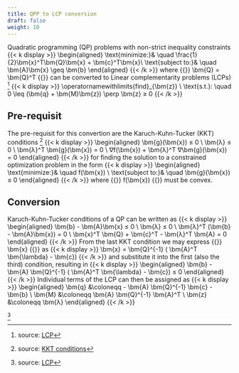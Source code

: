 ```yaml
---
title: QPP to LCP conversion
draft: false
weight: 10
---
```


Quadratic programming (QP) problems with non-strict inequality constraints
{{< k display >}}
\begin{aligned}
	\text{minimize:}& \quad \frac{1}{2}\bm{x}^T\bm{Q}\bm{x} + \bm{c}^T\bm{x}\\
	\text{subject to:}& \quad \bm{A}\bm{x} \geq \bm{b}
\end{aligned}
{{< /k >}}
where {{<k>}} \bm{Q} = \bm{Q}^T {{</k>}} can be converted to Linear complementarity problems (LCPs) [^1]
{{< k display >}}
\operatornamewithlimits{find}_{\bm{z}} \ \text{s.t.}: \quad 0 \leq (\bm{q} + \bm{M}\bm{z}) \perp \bm{z} ≥ 0
{{< /k >}}

## Pre-requisit
The pre-requisit for this convertion are the Karuch-Kuhn-Tucker (KKT) conditions [^2]
{{< k display >}}
\begin{aligned}
	\bm{g}(\bm{x}) ≤ 0 \\
	\bm{λ} ≤ 0 \\
	\bm{λ}^T \bm{g}(\bm{x}) = 0 \\
	∇f(\bm{x}) + \bm{λ}^T ∇\bm{g}(\bm{x}) = 0
\end{aligned}
{{< /k >}}
for finding the solution to a constrained optimization problem in the form
{{< k display >}}
\begin{aligned}
	\text{minimize:}& \quad f(\bm{x}) \\
	\text{subject to:}& \quad \bm{g}(\bm{x}) ≤ 0
\end{aligned}
{{< /k >}}
where {{<k>}} f(\bm{x}) {{</k>}} must be convex.

## Conversion

Karuch-Kuhn-Tucker conditions of a QP can be written as
{{< k display >}}
\begin{aligned}
	\bm{b} - \bm{A}\bm{x} ≤ 0 \\
	\bm{λ} ≤ 0 \\
	\bm{λ}^T (\bm{b} - \bm{A}\bm{x}) = 0 \\
	\bm{x}^T \bm{Q} + \bm{c}^T - \bm{λ}^T \bm{A} = 0
\end{aligned}
{{< /k >}}
From the last KKT condition we may express {{<k>}} \bm{x} {{</k>}} as
{{< k display >}}
\bm{x} = \bm{Q}^{-1} ( \bm{A}^T \bm{\lambda} - \bm{c})
{{< /k >}}
and substitute it into the first (also the third) condition, resulting in
{{< k display >}}
\begin{aligned}
\bm{b} - \bm{A} \bm{Q}^{-1} ( \bm{A}^T \bm{\lambda} - \bm{c}) ≤ 0
\end{aligned}
{{< /k >}}
Individual terms of the LCP can then be assigned as 
{{< k display >}}
\begin{aligned}
	\bm{q} &\coloneqq - \bm{A} \bm{Q}^{-1} \bm{c} - \bm{b} \\
	\bm{M} &\coloneqq \bm{A} \bm{Q}^{-1} \bm{A}^T \\
	\bm{z} &\coloneqq \bm{λ}
\end{aligned}
{{< /k >}}

[^1]

[^1]: source: [LCP](https://en.wikipedia.org/wiki/Linear_complementarity_problem)
[^2]: source: [KKT conditions](https://mdav.ece.gatech.edu/ece-6270-spring2021/notes/14-kkt-conditions.pdf)